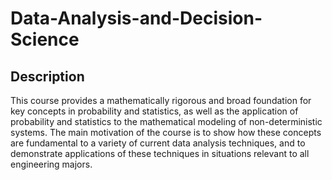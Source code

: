 # Data-Analysis-and-Decision-Science

## Description

This course provides a mathematically rigorous and broad foundation for key concepts in probability and statistics, as well as the application of probability and statistics to the mathematical modeling of non-deterministic systems. The main motivation of the course is to show how these concepts are fundamental to a variety of current data analysis techniques, and to demonstrate applications of these techniques in situations relevant to all engineering majors.
